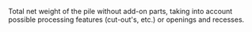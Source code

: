 Total net weight of the pile without add-on parts, taking into account possible processing features (cut-out's, etc.) or openings and recesses.
